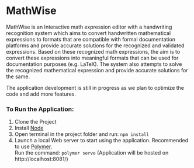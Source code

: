 # MathWise
MathWise is an Interactive math expression editor with a handwriting recognition system which aims to convert handwritten mathematical expressions to formats that are compatible with formal documentation platforms and provide accurate solutions for the recognized and validated expressions. Based on these recognized math expressions, the aim is to convert these expressions into meaningful formats that can be used for documentation purposes (e.g. LaTeX). The system also attempts to solve the recognized mathematical expression and provide accurate solutions for the same.

The application development is still in progress as we plan to optimize the code and add more features.

### To Run the Application:
 1. Clone the Project
 2. Install [Node](https://nodejs.org/en/download/)
 3. Open terminal in the project folder and run: ```npm install```
 4. Launch a local Web server to start using the application. Recommended to use [Polymer](https://polymer-library.polymer-project.org/3.0/docs/install-3-0). \
    Run the command: ```polymer serve``` (Application will be hosted on http://localhost:8081/)
